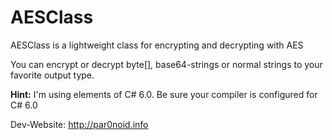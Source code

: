 ﻿# AESClass
AESClass is a lightweight class for encrypting and decrypting with AES

You can encrypt or decrypt byte[], base64-strings or normal strings to your favorite output type. 

**Hint:** I'm using elements of C# 6.0. Be sure your compiler is configured for C# 6.0

Dev-Website: http://par0noid.info
